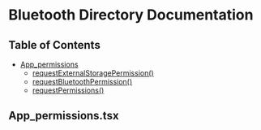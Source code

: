 # Bluetooth Directory Documentation

## Table of Contents
- [App_permissions](#App_permissions)
  - [requestExternalStoragePermission()](#initialize)
  - [requestBluetoothPermission()](#connecttodevice)
  - [requestPermissions()](#disconnect)


## App_permissions.tsx

